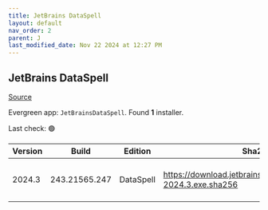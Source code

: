 ```yaml
---
title: JetBrains DataSpell
layout: default
nav_order: 2
parent: J
last_modified_date: Nov 22 2024 at 12:27 PM
---
```


## JetBrains DataSpell

[Source](https://www.jetbrains.com/dataspell)

Evergreen app: `JetBrainsDataSpell`. Found **1** installer.

Last check: 🟢

| Version | Build         | Edition   | Sha256                                                            | Date       | Size      | Type | URI                                                                                                                      |
| ------- | ------------- | --------- | ----------------------------------------------------------------- | ---------- | --------- | ---- | ------------------------------------------------------------------------------------------------------------------------ |
| 2024.3  | 243.21565.247 | DataSpell | https://download.jetbrains.com/python/dataspell-2024.3.exe.sha256 | 21/11/2024 | 913004816 | exe  | [https://download.jetbrains.com/python/dataspell-2024.3.exe](https://download.jetbrains.com/python/dataspell-2024.3.exe) |
